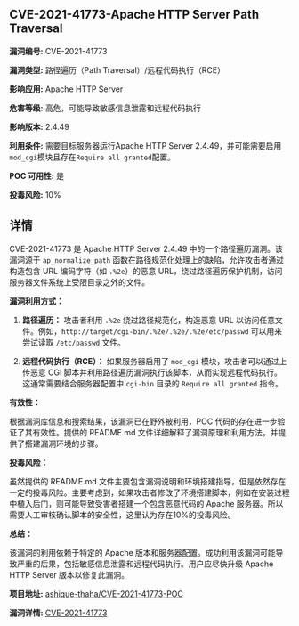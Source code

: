 ## CVE-2021-41773-Apache HTTP Server Path Traversal

**漏洞编号:** CVE-2021-41773

**漏洞类型:** 路径遍历（Path Traversal）/远程代码执行（RCE）

**影响应用:** Apache HTTP Server

**危害等级:** 高危，可能导致敏感信息泄露和远程代码执行

**影响版本:** 2.4.49

**利用条件:** 需要目标服务器运行Apache HTTP Server 2.4.49，并可能需要启用`mod_cgi`模块且存在`Require all granted`配置。

**POC 可用性:** 是

**投毒风险:** 10%

## 详情

CVE-2021-41773 是 Apache HTTP Server 2.4.49 中的一个路径遍历漏洞。该漏洞源于 `ap_normalize_path` 函数在路径规范化处理上的缺陷，允许攻击者通过构造包含 URL 编码字符（如 `.%2e`）的恶意 URL，绕过路径遍历保护机制，访问服务器文件系统上受限目录之外的文件。

**漏洞利用方式：**

1.  **路径遍历：** 攻击者利用 `.%2e` 绕过路径规范化，构造恶意 URL 以访问任意文件。例如，`http://target/cgi-bin/.%2e/.%2e/.%2e/etc/passwd` 可以用来尝试读取 `/etc/passwd` 文件。

2.  **远程代码执行（RCE）：** 如果服务器启用了 `mod_cgi` 模块，攻击者可以通过上传恶意 CGI 脚本并利用路径遍历漏洞执行该脚本，从而实现远程代码执行。这通常需要结合服务器配置中 `cgi-bin` 目录的 `Require all granted` 指令。

**有效性：**

根据漏洞库信息和搜索结果，该漏洞已在野外被利用，POC 代码的存在进一步验证了其有效性。提供的 README.md 文件详细解释了漏洞原理和利用方法，并提供了搭建漏洞环境的步骤。

**投毒风险：**

虽然提供的 README.md 文件主要包含漏洞说明和环境搭建指导，但是依然存在一定的投毒风险。主要考虑到，如果攻击者修改了环境搭建脚本，例如在安装过程中植入后门，则可能导致受害者搭建一个包含恶意代码的 Apache 服务器。所以需要人工审核确认脚本的安全性，这里认为存在10%的投毒风险。

**总结：**

该漏洞的利用依赖于特定的 Apache 版本和服务器配置。成功利用该漏洞可能导致严重的后果，包括敏感信息泄露和远程代码执行。用户应尽快升级 Apache HTTP Server 版本以修复此漏洞。

**项目地址:** [ashique-thaha/CVE-2021-41773-POC](https://github.com/ashique-thaha/CVE-2021-41773-POC)

**漏洞详情:** [CVE-2021-41773](https://nvd.nist.gov/vuln/detail/CVE-2021-41773)